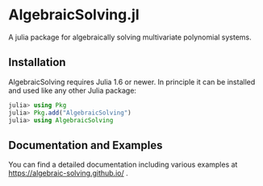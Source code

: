 # AlgebraicSolving.jl

A julia package for algebraically solving multivariate polynomial systems.

## Installation
AlgebraicSolving requires Julia 1.6 or newer. In principle it can be installed and used
like any other Julia package:

```julia
julia> using Pkg
julia> Pkg.add("AlgebraicSolving")
julia> using AlgebraicSolving
```

## Documentation and Examples

You can find a detailed documentation including various examples at
https://algebraic-solving.github.io/ .

